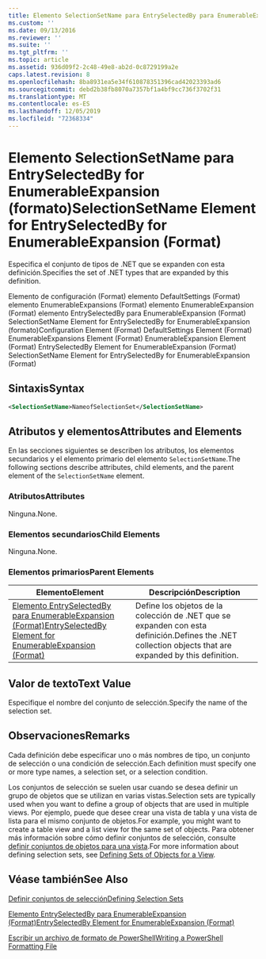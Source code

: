 ```yaml
---
title: Elemento SelectionSetName para EntrySelectedBy para EnumerableExpansion (Format) | Microsoft Docs
ms.custom: ''
ms.date: 09/13/2016
ms.reviewer: ''
ms.suite: ''
ms.tgt_pltfrm: ''
ms.topic: article
ms.assetid: 936d09f2-2c48-49e8-ab2d-0c8729199a2e
caps.latest.revision: 8
ms.openlocfilehash: 8ba8931ea5e34f610878351396cad42023393ad6
ms.sourcegitcommit: debd2b38fb8070a7357bf1a4bf9cc736f3702f31
ms.translationtype: MT
ms.contentlocale: es-ES
ms.lasthandoff: 12/05/2019
ms.locfileid: "72368334"
---
```

# <a name="selectionsetname-element-for-entryselectedby-for-enumerableexpansion-format"></a><span data-ttu-id="8eab4-102">Elemento SelectionSetName para EntrySelectedBy for EnumerableExpansion (formato)</span><span class="sxs-lookup"><span data-stu-id="8eab4-102">SelectionSetName Element for EntrySelectedBy for EnumerableExpansion (Format)</span></span>

<span data-ttu-id="8eab4-103">Especifica el conjunto de tipos de .NET que se expanden con esta definición.</span><span class="sxs-lookup"><span data-stu-id="8eab4-103">Specifies the set of .NET types that are expanded by this definition.</span></span>

<span data-ttu-id="8eab4-104">Elemento de configuración (Format) elemento DefaultSettings (Format) elemento EnumerableExpansions (Format) elemento EnumerableExpansion (Format) elemento EntrySelectedBy para EnumerableExpansion (Format) SelectionSetName Element for EntrySelectedBy for EnumerableExpansion (formato)</span><span class="sxs-lookup"><span data-stu-id="8eab4-104">Configuration Element (Format) DefaultSettings Element (Format) EnumerableExpansions Element (Format) EnumerableExpansion Element (Format) EntrySelectedBy Element for EnumerableExpansion (Format) SelectionSetName Element for EntrySelectedBy for EnumerableExpansion (Format)</span></span>

## <a name="syntax"></a><span data-ttu-id="8eab4-105">Sintaxis</span><span class="sxs-lookup"><span data-stu-id="8eab4-105">Syntax</span></span>

```xml
<SelectionSetName>NameofSelectionSet</SelectionSetName>

```

## <a name="attributes-and-elements"></a><span data-ttu-id="8eab4-106">Atributos y elementos</span><span class="sxs-lookup"><span data-stu-id="8eab4-106">Attributes and Elements</span></span>

<span data-ttu-id="8eab4-107">En las secciones siguientes se describen los atributos, los elementos secundarios y el elemento primario del elemento `SelectionSetName`.</span><span class="sxs-lookup"><span data-stu-id="8eab4-107">The following sections describe attributes, child elements, and the parent element of the `SelectionSetName` element.</span></span>

### <a name="attributes"></a><span data-ttu-id="8eab4-108">Atributos</span><span class="sxs-lookup"><span data-stu-id="8eab4-108">Attributes</span></span>

<span data-ttu-id="8eab4-109">Ninguna.</span><span class="sxs-lookup"><span data-stu-id="8eab4-109">None.</span></span>

### <a name="child-elements"></a><span data-ttu-id="8eab4-110">Elementos secundarios</span><span class="sxs-lookup"><span data-stu-id="8eab4-110">Child Elements</span></span>

<span data-ttu-id="8eab4-111">Ninguna.</span><span class="sxs-lookup"><span data-stu-id="8eab4-111">None.</span></span>

### <a name="parent-elements"></a><span data-ttu-id="8eab4-112">Elementos primarios</span><span class="sxs-lookup"><span data-stu-id="8eab4-112">Parent Elements</span></span>

|<span data-ttu-id="8eab4-113">Elemento</span><span class="sxs-lookup"><span data-stu-id="8eab4-113">Element</span></span>|<span data-ttu-id="8eab4-114">Descripción</span><span class="sxs-lookup"><span data-stu-id="8eab4-114">Description</span></span>|
|-------------|-----------------|
|[<span data-ttu-id="8eab4-115">Elemento EntrySelectedBy para EnumerableExpansion (Format)</span><span class="sxs-lookup"><span data-stu-id="8eab4-115">EntrySelectedBy Element for EnumerableExpansion (Format)</span></span>](./entryselectedby-element-for-enumerableexpansion-format.md)|<span data-ttu-id="8eab4-116">Define los objetos de la colección de .NET que se expanden con esta definición.</span><span class="sxs-lookup"><span data-stu-id="8eab4-116">Defines the .NET collection objects that are expanded by this definition.</span></span>|

## <a name="text-value"></a><span data-ttu-id="8eab4-117">Valor de texto</span><span class="sxs-lookup"><span data-stu-id="8eab4-117">Text Value</span></span>

<span data-ttu-id="8eab4-118">Especifique el nombre del conjunto de selección.</span><span class="sxs-lookup"><span data-stu-id="8eab4-118">Specify the name of the selection set.</span></span>

## <a name="remarks"></a><span data-ttu-id="8eab4-119">Observaciones</span><span class="sxs-lookup"><span data-stu-id="8eab4-119">Remarks</span></span>

<span data-ttu-id="8eab4-120">Cada definición debe especificar uno o más nombres de tipo, un conjunto de selección o una condición de selección.</span><span class="sxs-lookup"><span data-stu-id="8eab4-120">Each definition must specify one or more type names, a selection set, or a selection condition.</span></span>

<span data-ttu-id="8eab4-121">Los conjuntos de selección se suelen usar cuando se desea definir un grupo de objetos que se utilizan en varias vistas.</span><span class="sxs-lookup"><span data-stu-id="8eab4-121">Selection sets are typically used when you want to define a group of objects that are used in multiple views.</span></span> <span data-ttu-id="8eab4-122">Por ejemplo, puede que desee crear una vista de tabla y una vista de lista para el mismo conjunto de objetos.</span><span class="sxs-lookup"><span data-stu-id="8eab4-122">For example, you might want to create a table view and a list view for the same set of objects.</span></span> <span data-ttu-id="8eab4-123">Para obtener más información sobre cómo definir conjuntos de selección, consulte [definir conjuntos de objetos para una vista](./defining-selection-sets.md).</span><span class="sxs-lookup"><span data-stu-id="8eab4-123">For more information about defining selection sets, see [Defining Sets of Objects for a View](./defining-selection-sets.md).</span></span>

## <a name="see-also"></a><span data-ttu-id="8eab4-124">Véase también</span><span class="sxs-lookup"><span data-stu-id="8eab4-124">See Also</span></span>

[<span data-ttu-id="8eab4-125">Definir conjuntos de selección</span><span class="sxs-lookup"><span data-stu-id="8eab4-125">Defining Selection Sets</span></span>](./defining-selection-sets.md)

[<span data-ttu-id="8eab4-126">Elemento EntrySelectedBy para EnumerableExpansion (Format)</span><span class="sxs-lookup"><span data-stu-id="8eab4-126">EntrySelectedBy Element for EnumerableExpansion (Format)</span></span>](./entryselectedby-element-for-enumerableexpansion-format.md)

[<span data-ttu-id="8eab4-127">Escribir un archivo de formato de PowerShell</span><span class="sxs-lookup"><span data-stu-id="8eab4-127">Writing a PowerShell Formatting File</span></span>](./writing-a-powershell-formatting-file.md)
